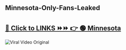 
 ## Minnesota-Only-Fans-Leaked

# <h2><a href="https://clipsfans.com/Minnesota&ref=git">🔗 Click to LINKS ⏩⏩ 👉 🟢 Minnesota </a></h2>

<a href="https://clipsfans.com/Minnesota&ref=git" rel="nofollow" data-target="animated-image.originalLink"><img src="https://i.ibb.co.com/xMMVF88/686577567.gif" alt="Viral Video Original" style="max-width: 100%; display: inline-block;" data-target="animated-image.originalImage"></a>
